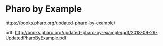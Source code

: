 # Pharo by Example

https://books.pharo.org/updated-pharo-by-example/

pdf:
http://books.pharo.org/updated-pharo-by-example/pdf/2018-09-29-UpdatedPharoByExample.pdf
